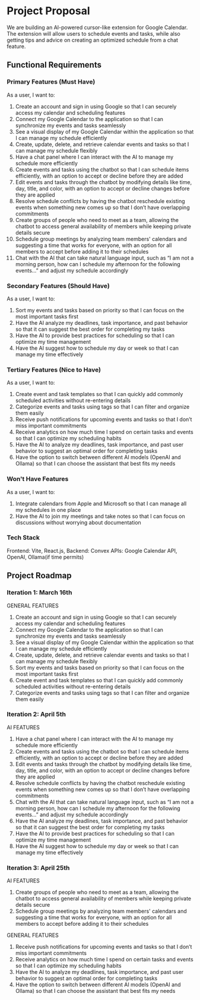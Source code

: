 # Project Proposal

We are building an AI-powered cursor-like extension for Google Calendar. The extension will allow users to schedule events and tasks, while also getting tips and advice on creating an optimized schedule from a chat feature.

## Functional Requirements

### Primary Features (Must Have)

As a user, I want to:
1. Create an account and sign in using Google so that I can securely access my calendar and scheduling features
2. Connect my Google Calendar to the application so that I can synchronize my events and tasks seamlessly
3. See a visual display of my Google Calendar within the application so that I can manage my schedule efficiently
4. Create, update, delete, and retrieve calendar events and tasks so that I can manage my schedule flexibly
5. Have a chat panel where I can interact with the AI to manage my schedule more efficiently
6. Create events and tasks using the chatbot so that I can schedule items efficiently, with an option to accept or decline before they are added
7. Edit events and tasks through the chatbot by modifying details like time, day, title, and color, with an option to accept or decline changes before they are applied
8. Resolve schedule conflicts by having the chatbot reschedule existing events when something new comes up so that I don’t have overlapping commitments
9. Create groups of people who need to meet as a team, allowing the chatbot to access general availability of members while keeping private details secure
10. Schedule group meetings by analyzing team members' calendars and suggesting a time that works for everyone, with an option for all members to accept before adding it to their schedules
11. Chat with the AI that can take natural language input, such as “I am not a morning person, how can I schedule my afternoon for the following events…” and adjust my schedule accordingly
    

### Secondary Features (Should Have)

As a user, I want to:
1. Sort my events and tasks based on priority so that I can focus on the most important tasks first
2. Have the AI analyze my deadlines, task importance, and past behavior so that it can suggest the best order for completing my tasks
3. Have the AI to provide best practices for scheduling so that I can optimize my time management
4. Have the AI suggest how to schedule my day or week so that I can manage my time effectively


### Tertiary Features (Nice to Have)

As a user, I want to:
1. Create event and task templates so that I can quickly add commonly scheduled activities without re-entering details
2. Categorize events and tasks using tags so that I can filter and organize them easily
3. Receive push notifications for upcoming events and tasks so that I don’t miss important commitments
4. Receive analytics on how much time I spend on certain tasks and events so that I can optimize my scheduling habits
5. Have the AI to analyze my deadlines, task importance, and past user behavior to suggest an optimal order for completing tasks
6. Have the option to switch between different AI models (OpenAI and Ollama) so that I can choose the assistant that best fits my needs

### Won't Have Features

As a user, I want to:
1. Integrate calendars from Apple and Microsoft so that I can manage all my schedules in one place
2. Have the AI to join my meetings and take notes so that I can focus on discussions without worrying about documentation

### Tech Stack

Frontend: Vite, React.js, 
Backend: Convex 
APIs: Google Calendar API, OpenAI, Ollama(if time permits)

## Project Roadmap
### Iteration 1: March 16th

GENERAL FEATURES
1. Create an account and sign in using Google so that I can securely access my calendar and scheduling features
2. Connect my Google Calendar to the application so that I can synchronize my events and tasks seamlessly
3. See a visual display of my Google Calendar within the application so that I can manage my schedule efficiently
4. Create, update, delete, and retrieve calendar events and tasks so that I can manage my schedule flexibly
5. Sort my events and tasks based on priority so that I can focus on the most important tasks first
6. Create event and task templates so that I can quickly add commonly scheduled activities without re-entering details
7. Categorize events and tasks using tags so that I can filter and organize them easily

### Iteration 2: April 5th

AI FEATURES
1. Have a chat panel where I can interact with the AI to manage my schedule more efficiently
2. Create events and tasks using the chatbot so that I can schedule items efficiently, with an option to accept or decline before they are added
3. Edit events and tasks through the chatbot by modifying details like time, day, title, and color, with an option to accept or decline changes before they are applied
4. Resolve schedule conflicts by having the chatbot reschedule existing events when something new comes up so that I don’t have overlapping commitments
5. Chat with the AI that can take natural language input, such as “I am not a morning person, how can I schedule my afternoon for the following events…” and adjust my schedule accordingly
6. Have the AI analyze my deadlines, task importance, and past behavior so that it can suggest the best order for completing my tasks
7. Have the AI to provide best practices for scheduling so that I can optimize my time management
8. Have the AI suggest how to schedule my day or week so that I can manage my time effectively

### Iteration 3: April 25th

AI FEATURES
1. Create groups of people who need to meet as a team, allowing the chatbot to access general availability of members while keeping private details secure
2. Schedule group meetings by analyzing team members' calendars and suggesting a time that works for everyone, with an option for all members to accept before adding it to their schedules

GENERAL FEATURES
1. Receive push notifications for upcoming events and tasks so that I don’t miss important commitments
2. Receive analytics on how much time I spend on certain tasks and events so that I can optimize my scheduling habits
3. Have the AI to analyze my deadlines, task importance, and past user behavior to suggest an optimal order for completing tasks
4. Have the option to switch between different AI models (OpenAI and Ollama) so that I can choose the assistant that best fits my needs
